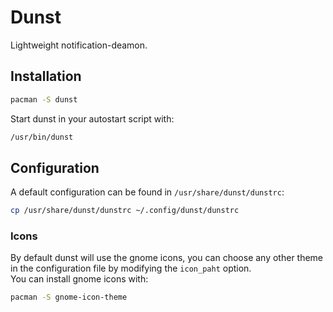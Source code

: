 # Dunst

Lightweight notification-deamon.

## Installation

```sh
pacman -S dunst
```

Start dunst in your autostart script with:
```sh
/usr/bin/dunst
```

## Configuration

A default configuration can be found in `/usr/share/dunst/dunstrc`:
```sh
cp /usr/share/dunst/dunstrc ~/.config/dunst/dunstrc
```

### Icons

By default dunst will use the gnome icons, you can choose any other theme in the
configuration file by modifying the `icon_paht` option.  
You can install gnome icons with:
```sh
pacman -S gnome-icon-theme
```
